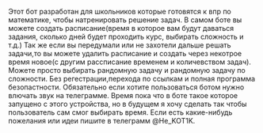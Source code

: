 Этот бот разработан для школьников которые готовятся к впр по математике, чтобы натренировать решение задач.
В самом боте вы можете создать расписание(время в которое вам будут даваться задания, сколько дней будет проходить курс, выбирать сложность и т.д.)
Так же если вы передумали или не захотели дальше решать задачи,то вы можете удалить расписание и создать через некотрое время новое(с другим рассписание временем и количевством задач).
Можете просто выбирать рандомную задачу и рандомную задачу по сложности.
Без регестрации,перехода по ссылкам и полная программа безопастности.
Обязательно если хотите пользоваться ботом нужно влючать звук на телеграмме.
Время пока что в боте такое которое запущено с этого устройства, но в будущем я хочу сделать так чтобы пользователь сам смог выбирать время.
Если есть какие-нибудь пожелания или идеи пишите в телеграмм @He_KOT1K.

